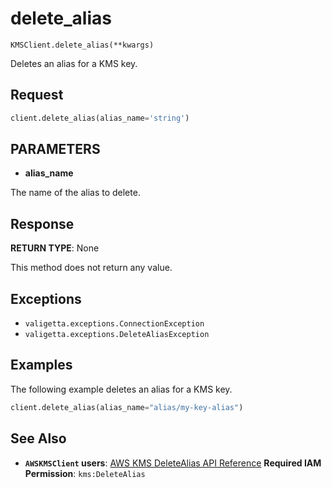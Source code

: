 # delete_alias

`KMSClient.delete_alias(**kwargs)`

Deletes an alias for a KMS key.

## Request

```python
client.delete_alias(alias_name='string')
```

## PARAMETERS

- **alias_name**

The name of the alias to delete.

## Response

**RETURN TYPE**: None

This method does not return any value.

## Exceptions

- `valigetta.exceptions.ConnectionException`
- `valigetta.exceptions.DeleteAliasException`

## Examples

The following example deletes an alias for a KMS key.

```python
client.delete_alias(alias_name="alias/my-key-alias")
```

## See Also

- **`AWSKMSClient` users**:
  [AWS KMS DeleteAlias API Reference](https://docs.aws.amazon.com/kms/latest/APIReference/API_DeleteAlias.html)
  **Required IAM Permission**: `kms:DeleteAlias`
